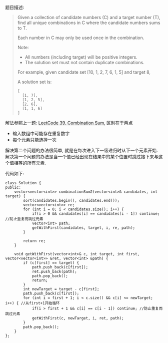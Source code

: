 题目描述:

> Given a collection of candidate numbers (C) and a target number (T), find all unique combinations in C where the candidate numbers sums to T.
> 
> Each number in C may only be used once in the combination.
>
> Note:
> + All numbers (including target) will be positive integers.
> + The solution set must not contain duplicate combinations.
>
> For example, given candidate set [10, 1, 2, 7, 6, 1, 5] and target 8, 
>
> A solution set is: 
> 
>     [
>       [1, 7],
>       [1, 2, 5],
>       [2, 6],
>       [1, 1, 6]
>     ]


解法参照上一题: [LeetCode 39. Combination Sum](http://xiadong.info/2016/07/leetcode-39-combination-sum/), 区别在于两点

+ 输入数组中可能存在重复数字
+ 每个元素只能选择一次

解决第二个问题的办法很简单, 就是在每次进入下一级递归时从下一个元素开始. 解决第一个问题的办法是当一个值已经出现在结果中的某个位置时跳过接下来与这个值相等的所有元素.

代码如下:

    class Solution {
    public:
        vector<vector<int>> combinationSum2(vector<int>& candidates, int target) {
            sort(candidates.begin(), candidates.end());
            vector<vector<int>> re;
            for (int i = 0; i < candidates.size(); i++) {
                if(i > 0 && candidates[i] == candidates[i - 1]) continue; //防止重复而跳过元素
                vector<int> path;
                getWithFirst(candidates, target, i, re, path);
            }

            return re;
        }
        
        void getWithFirst(vector<int>& c, int target, int first, vector<vector<int>> &ret, vector<int> &path) {
            if (c[first] == target) {
                path.push_back(c[first]);
                ret.push_back(path);
                path.pop_back();
                return;
            }
            int newTarget = target - c[first];
            path.push_back(c[first]);
            for (int i = first + 1; i < c.size() && c[i] <= newTarget; i++) { //从first+1开始循环
                if(i > first + 1 && c[i] == c[i - 1]) continue; //防止重复而跳过元素
                getWithFirst(c, newTarget, i, ret, path);
            }
            path.pop_back();
        }
    };